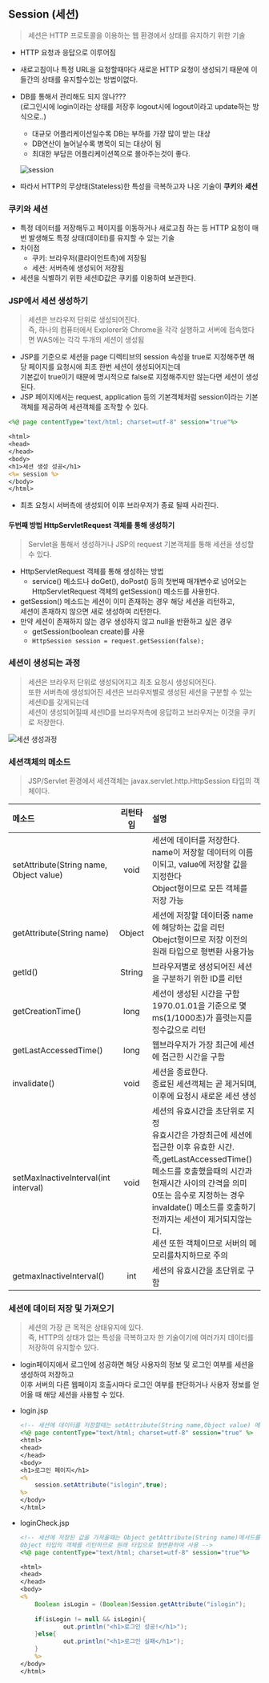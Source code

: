 ## Session (세션)
>세션은 HTTP 프로토콜을 이용하는 웹 환경에서 상태를 유지하기 위한 기술
- HTTP 요청과 응답으로 이루어짐
- 새로고침이나 특정 URL을 요청할때마다 새로운 HTTP 요청이 생성되기 때문에 이들간의 상태를 유지할수있는 방법이없다.
- DB를 통해서 관리해도 되지 않나???<br>(로그인시에 login이라는 상태를 저장후 logout시에 logout이라고 update하는 방식으로..)
    - 대규모 어플리케이션일수록 DB는 부하를 가장 많이 받는 대상
    - DB연산이 늘어날수록 병목이 되는 대상이 됨
    - 최대한 부담은 어플리케이션쪽으로 몰아주는것이 좋다.

    ![session](https://user-images.githubusercontent.com/60641307/81896134-d6fecf80-95ee-11ea-9e5f-b681e3188389.png)
- 따라서 HTTP의 무상태(Stateless)한 특성을 극복하고자 나온 기술이 **쿠키**와 **세션**
### 쿠키와 세션
- 특정 데이터를 저장해두고 페이지를 이동하거나 새로고침 하는 등 HTTP 요청이 매번 발생해도 특정 상태(데이터)를 유지할 수 있는 기술
- 차이점
    - 쿠키: 브라우저(클라이언트측)에 저장됨
    - 세션: 서버측에 생성되어 저장됨
- 세션을 식별하기 위한 세션ID값은 쿠키를 이용하여 보관한다.

### JSP에서 세션 생성하기
> 세션은 브라우저 단위로 생성되어진다. <br>즉, 하나의 컴퓨터에서 Explorer와 Chrome을 각각 실행하고 서버에 접속했다면 WAS에는 각각 두개의 세션이 생성됨
- JSP를 기준으로 세션을 page 디렉티브의 session 속성을 true로 지정해주면 해당 페이지를 요청시에 최초 한번 세션이 생성되어지는데<br> 기본값이 true이기 때문에 명시적으로 false로 지정해주지만 않는다면 세션이 생성된다.
- JSP 페이지에서는 request, application 등의 기본객체처럼 session이라는 기본객체를 제공하여 세션객체를 조작할 수 있다.

```jsp
<%@ page contentType="text/html; charset=utf-8" session="true"%>

<html>
<head>
</head>
<body>
<h1>세션 생성 성공</h1>
<%= session %>
</body>
</html>
```

- 최초 요청시 서버측에 생성되어 이후 브라우저가 종료 될때 사라진다.

#### 두번째 방법 HttpServletRequest 객체를 통해 생성하기
>Servlet을 통해서 생성하거나 JSP의 request 기본객체를 통해 세션을 생성할 수 있다.
- HttpServletRequest 객체를 통해 생성하는 방법
    - service() 메소드나 doGet(), doPost() 등의 첫번째 매개변수로 넘어오는 <br>HttpServletRequest 객체의 getSession() 메소드를 사용한다.
- getSession() 메소드는 세션이 이미 존재하는 경우 해당 세션을 리턴하고,<br> 세션이 존재하지 않으면 새로 생성하여 리턴한다.
- 만약 세션이 존재하지 않는 경우 생성하지 않고 null을 반환하고 싶은 경우
    - getSession(boolean create)를 사용
    - ```HttpSession session = request.getSession(false);```

### 세션이 생성되는 과정
> 세션은 브라우저 단위로 생성되어지고 최초 요청시 생성되어진다.<br> 또한 서버측에 생성되어진 세션은 브라우저별로 생성된 세션을 구분할 수 있는 세션ID를 갖게되는데<br>세션이 생성되어질때 세션ID를 브라우저측에 응답하고 브라우저는 이것을 쿠키로 저장한다.

![세션 생성과정](https://user-images.githubusercontent.com/60641307/81899515-fea56600-95f5-11ea-903b-8ddb95432cf4.png)


### 세션객체의 메소드
> JSP/Servlet 환경에서 세션객체는 javax.servlet.http.HttpSession 타입의 객체이다.

|메소드|리턴타입|설명|
|:---|:--:|:---|
|setAttribute(String name, Object value)|void|세션에 데이터를 저장한다.<br>name이 저장할 데이터의 이름이되고, value에 저장할 값을 지정한다<br>Object형이므로 모든 객체를 저장 가능|
|getAttribute(String name)|Object|세션에 저장할 데이터중 name에 해당하는 값을 리턴<br>Obejct형이므로 저장 이전의 원래 타입으로 형변환 사용가능|
|getId()|String|브라우저별로 생성되어진 세션을 구분하기 위한 ID를 리턴|
|getCreationTime()|long|세션이 생성된 시간을 구함<br>1970.01.01을 기준으로 몇ms(1/1000초)가 흘럿는지를 정수값으로 리턴|
|getLastAccessedTime()|long|웹브라우저가 가장 최근에 세션에 접근한 시간을 구함|
|invalidate()|void|세션을 종료한다.<br>종료된 세션객체는 곧 제거되며, 이후에 요청시 새로운 세션 생성|
|setMaxInactiveInterval(int interval)|void|세션의 유효시간을 초단위로 지정<br>유효시간은 가장최근에 세션에 접근한 이후 유효한 시간.<br>즉,getLastAccessedTime()메소드를 호출했을때의 시간과 현재시간 사이의 간격을 의미<br>0또는 음수로 지정하는 경우 invaldate() 메소드를 호출하기전까지는 세션이 제거되지않는다.<br>세션 또한 객체이므로 서버의 메모리를차지하므로 주의|
|getmaxInactiveInterval()|int|세션의 유효시간을 초단위로 구함|

### 세션에 데이터 저장 및 가져오기
> 세션의 가장 큰 목적은 상태유지에 있다.<br> 즉, HTTP의 상태가 없는 특성을 극복하고자 한 기술이기에 여러가지 데이터를 저장하여 유지할수 있다.
- login페이지에서 로그인에 성공하면 해당 사용자의 정보 및 로그인 여부를 세션을 생성하여 저장하고<br> 이후 서버의 다른 웹페이지 호출시마다 로그인 여부를 판단하거나 사용자 정보를 얻어올 때 해당 세션을 사용할 수 있다.


- login.jsp

    ```jsp
    <!-- 세션에 데이터를 저장할때는 setAttribute(String name,Object value) 메서드를 사용-->
    <%@ page contentType="text/html; charset=utf-8" session="true" %>
    <html>
    <head>
    </head>
    <body>
    <h1>로그인 페이지</h1>
    <%
        session.setAttribute("islogin",true);
    %>
    </body>
    </html>
    ```

- loginCheck.jsp

    ```jsp
    <!-- 세션에 저장된 값을 가져올때는 Object getAttribute(String name)메서드를 사용
    Object 타입의 객체를 리턴하므로 원래 타입으로 형변환하여 사용 -->
    <%@ page contentType="text/html; charset=utf-8" session="true"%>

    <html>
    <head>
    </head>
    <body>
    <%
        Boolean isLogin = (Boolean)Session.getAttribute("islogin");
        
        if(isLogin != null && isLogin){
                out.println("<h1>로그인 성공!</h1>");
        }else{
                out.println("<h1>로그인 실패</h1>");
        }
        %>
    </body>
    </html>
    ```